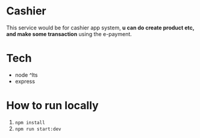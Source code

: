 # Cashier
This service would be for cashier app system, **u can do create product etc, and make some transaction** using the e-payment.

# Tech
  - node ^lts
  - express

# How to run locally
  1. ```npm install```
  2. ```npm run start:dev```
